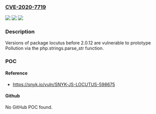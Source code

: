 ### [CVE-2020-7719](https://cve.mitre.org/cgi-bin/cvename.cgi?name=CVE-2020-7719)
![](https://img.shields.io/static/v1?label=Product&message=locutus&color=blue)
![](https://img.shields.io/static/v1?label=Version&message=%3E%3D%200%20&color=brighgreen)
![](https://img.shields.io/static/v1?label=Vulnerability&message=Prototype%20Pollution&color=brighgreen)

### Description

Versions of package locutus before 2.0.12 are vulnerable to prototype Pollution via the php.strings.parse_str function.

### POC

#### Reference
- https://snyk.io/vuln/SNYK-JS-LOCUTUS-598675

#### Github
No GitHub POC found.

